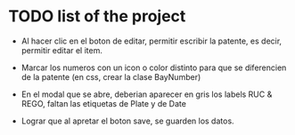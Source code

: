 # TODO list of the project

- Al hacer clic en el boton de editar, permitir escribir la patente, es decir, permitir editar el item.
- Marcar los numeros con un icon o color distinto para que se diferencien de la patente (en css, crear la clase BayNumber)


- En el modal que se abre, deberian aparecer en gris los labels RUC & REGO, faltan las etiquetas de Plate y de Date

- Lograr que al apretar el boton save, se guarden los datos.